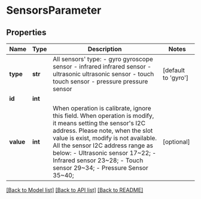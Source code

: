 # SensorsParameter

## Properties
Name | Type | Description | Notes
------------ | ------------- | ------------- | -------------
**type** | **str** |  All sensors&#39; type: - gyro    gyroscope sensor - infrared    infrared sensor - ultrasonic    ultrasonic sensor - touch   touch sensor - pressure  pressure sensor  | [default to 'gyro']
**id** | **int** |  | 
**value** | **int** |  When operation is calibrate, ignore this field. When operation is modify, it means setting the sensor&#39;s I2C address. Please note, when the slot value is exist, modify is not available.  All the sensor I2C address range as below: - Ultrasonic sensor   17~22; - Infrared sensor     23~28; - Touch sensor        29~34; - Pressure Sensor     35~40;  | [optional] 

[[Back to Model list]](../README.md#documentation-for-models) [[Back to API list]](../README.md#documentation-for-api-endpoints) [[Back to README]](../README.md)


